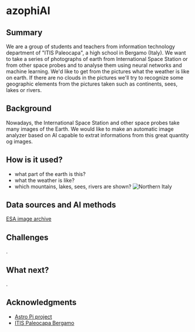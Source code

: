 <!-- This is the markdown template for the final project of the Building AI course, 
created by Reaktor Innovations and University of Helsinki. 
Copy the template, paste it to your GitHub README and edit! -->

# azophiAI 

## Summary

We are a group of students and teachers from information technology department of "ITIS Paleocapa", a high school in Bergamo (Italy). 
We want to take a series of photographs of earth from International Space Station or from other space probes and to analyse them using neural networks and machine learning.
We'd like to get from the pictures what the weather is like on earth.
If there are no clouds in the pictures we'll try to recognize some geographic elements from the pictures taken such as continents, sees, lakes or rivers.

## Background

Nowadays, the International Space Station and other space probes take many images of the Earth.
We would like to make an automatic image analyzer based on AI capable to extrat informations from this great quantity og images.

## How is it used?
* what part of the earth is this?
* what the weather is like?
* which mountains, lakes, sees, rivers are shown?
![Northern Italy](http://www.esa.int/var/esa/storage/images/esa_multimedia/images/2007/05/envisat_image_of_the_alps/10268727-2-eng-GB/Envisat_image_of_the_Alps_pillars.jpg)


## Data sources and AI methods
[ESA image archive](http://www.esa.int/Applications/Observing_the_Earth/Image_archive)

## Challenges

.

## What next?

.

## Acknowledgments

* [Astro Pi project](https://astro-pi.org/)
* [ITIS Paleocapa Bergamo](https://www.itispaleocapa.edu.it/)
